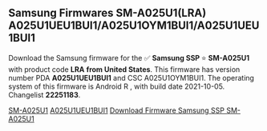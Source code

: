 <h2>Samsung Firmwares SM-A025U1(LRA) A025U1UEU1BUI1/A025U1OYM1BUI1/A025U1UEU1BUI1</h2>
Download the Samsung firmware for the ✅ <strong>Samsung SSP </strong> ⭐ <strong>SM-A025U1</strong> with product code <strong>LRA</strong> <strong> from United States</strong>. This firmware has version number PDA <strong>A025U1UEU1BUI1</strong> and CSC A025U1OYM1BUI1. The operating system of this firmware is Android R , with build date 2021-10-05. Changelist <strong>22251183</strong>.


[SM-A025U1](https://samfirm.shop/samsung/model/SM-A025U1)
[A025U1UEU1BUI1](https://samfirm.shop/samsung/pda/A025U1UEU1BUI1)
[Download Firmware Samsung SSP SM-A025U1](https://samfirm.shop/samsung/firmware/462363)
